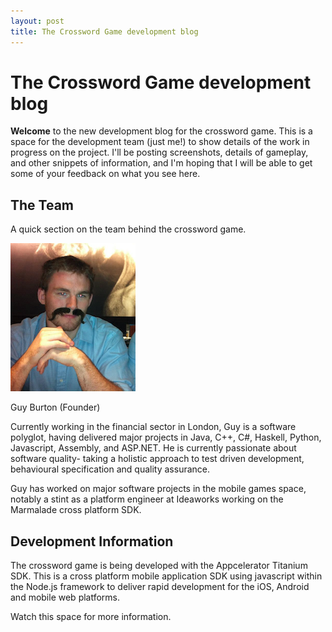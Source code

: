 ```yaml
---
layout: post
title: The Crossword Game development blog
---
```


# The Crossword Game development blog

**Welcome** to the new development blog for the crossword game. This is a space for the development team (just me!) to show details of the work in progress on the project. I'll be posting screenshots, details of gameplay, and other snippets of information, and I'm hoping that I will be able to get some of your feedback on what you see here.

## The Team

A quick section on the team behind the crossword game.

![Photo of Guy](/images/me.png)

Guy Burton (Founder)

Currently working in the financial sector in London, Guy is a software polyglot, having delivered major projects in Java, C++, C#, Haskell, Python, Javascript, Assembly, and ASP.NET. He is currently passionate about software quality- taking a holistic approach to test driven development, behavioural specification and quality assurance.

Guy has worked on major software projects in the mobile games space, notably a stint as a platform engineer at Ideaworks working on the Marmalade cross platform SDK.


## Development Information

The crossword game is being developed with the Appcelerator Titanium SDK. This is a cross platform mobile application SDK using javascript within the Node.js framework to deliver rapid development for the iOS, Android and mobile web platforms.

Watch this space for more information.
